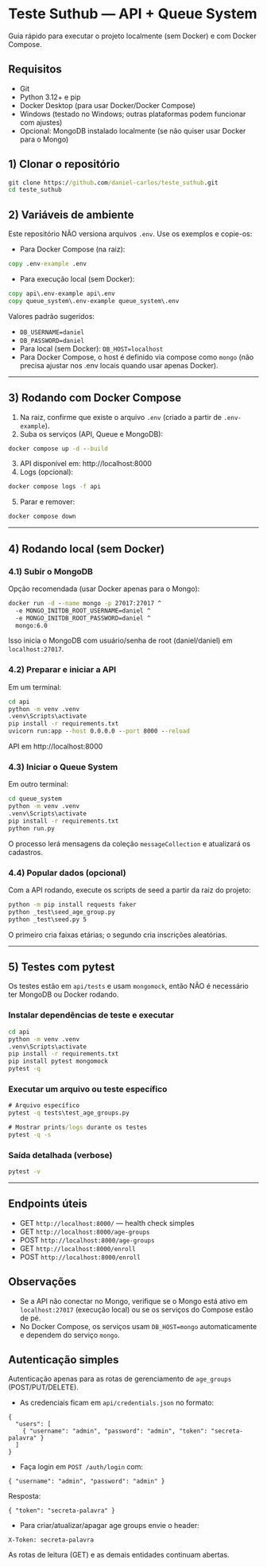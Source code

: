 # Teste Suthub — API + Queue System

Guia rápido para executar o projeto localmente (sem Docker) e com Docker Compose.

## Requisitos
- Git
- Python 3.12+ e pip
- Docker Desktop (para usar Docker/Docker Compose)
- Windows (testado no Windows; outras plataformas podem funcionar com ajustes)
- Opcional: MongoDB instalado localmente (se não quiser usar Docker para o Mongo)

## 1) Clonar o repositório
```cmd
git clone https://github.com/daniel-carlos/teste_suthub.git
cd teste_suthub
```

## 2) Variáveis de ambiente
Este repositório NÃO versiona arquivos `.env`. Use os exemplos e copie-os:

- Para Docker Compose (na raiz):
```cmd
copy .env-example .env
```
- Para execução local (sem Docker):
```cmd
copy api\.env-example api\.env
copy queue_system\.env-example queue_system\.env
```

Valores padrão sugeridos:
- `DB_USERNAME=daniel`
- `DB_PASSWORD=daniel`
- Para local (sem Docker): `DB_HOST=localhost`
- Para Docker Compose, o host é definido via compose como `mongo` (não precisa ajustar nos .env locais quando usar apenas Docker).

---

## 3) Rodando com Docker Compose
1) Na raiz, confirme que existe o arquivo `.env` (criado a partir de `.env-example`).
2) Suba os serviços (API, Queue e MongoDB):
```cmd
docker compose up -d --build
```
3) API disponível em: http://localhost:8000
4) Logs (opcional):
```cmd
docker compose logs -f api
```
5) Parar e remover:
```cmd
docker compose down
```

---

## 4) Rodando local (sem Docker)
### 4.1) Subir o MongoDB
Opção recomendada (usar Docker apenas para o Mongo):
```cmd
docker run -d --name mongo -p 27017:27017 ^
  -e MONGO_INITDB_ROOT_USERNAME=daniel ^
  -e MONGO_INITDB_ROOT_PASSWORD=daniel ^
  mongo:6.0
```
Isso inicia o MongoDB com usuário/senha de root (daniel/daniel) em `localhost:27017`.

### 4.2) Preparar e iniciar a API
Em um terminal:
```cmd
cd api
python -m venv .venv
.venv\Scripts\activate
pip install -r requirements.txt
uvicorn run:app --host 0.0.0.0 --port 8000 --reload
```
API em http://localhost:8000

### 4.3) Iniciar o Queue System
Em outro terminal:
```cmd
cd queue_system
python -m venv .venv
.venv\Scripts\activate
pip install -r requirements.txt
python run.py
```
O processo lerá mensagens da coleção `messageCollection` e atualizará os cadastros.

### 4.4) Popular dados (opcional)
Com a API rodando, execute os scripts de seed a partir da raiz do projeto:
```cmd
python -m pip install requests faker
python _test\seed_age_group.py
python _test\seed.py 5
```
O primeiro cria faixas etárias; o segundo cria inscrições aleatórias.

---

## 5) Testes com pytest
Os testes estão em `api/tests` e usam `mongomock`, então NÃO é necessário ter MongoDB ou Docker rodando.

### Instalar dependências de teste e executar
```cmd
cd api
python -m venv .venv
.venv\Scripts\activate
pip install -r requirements.txt
pip install pytest mongomock
pytest -q
```

### Executar um arquivo ou teste específico
```cmd
# Arquivo específico
pytest -q tests\test_age_groups.py

# Mostrar prints/logs durante os testes
pytest -q -s
```

### Saída detalhada (verbose)
```cmd
pytest -v
```

---

## Endpoints úteis
- GET `http://localhost:8000/` — health check simples
- GET `http://localhost:8000/age-groups`
- POST `http://localhost:8000/age-groups`
- GET `http://localhost:8000/enroll`
- POST `http://localhost:8000/enroll`

## Observações
- Se a API não conectar no Mongo, verifique se o Mongo está ativo em `localhost:27017` (execução local) ou se os serviços do Compose estão de pé.
- No Docker Compose, os serviços usam `DB_HOST=mongo` automaticamente e dependem do serviço `mongo`.

## Autenticação simples

Autenticação apenas para as rotas de gerenciamento de `age_groups` (POST/PUT/DELETE).

- As credenciais ficam em `api/credentials.json` no formato:

```
{
  "users": [
    { "username": "admin", "password": "admin", "token": "secreta-palavra" }
  ]
}
```

- Faça login em `POST /auth/login` com:

```
{ "username": "admin", "password": "admin" }
```

Resposta:

```
{ "token": "secreta-palavra" }
```

- Para criar/atualizar/apagar age groups envie o header:

```
X-Token: secreta-palavra
```

As rotas de leitura (GET) e as demais entidades continuam abertas.
